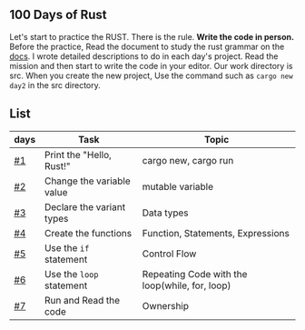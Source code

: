 ## 100 Days of Rust

Let's start to practice the RUST. There is the rule. **Write the code in person.** Before the practice, Read the document to study the rust grammar on the [docs](https://doc.rust-lang.org/book/).
I wrote detailed descriptions to do in each day's project. Read the mission and then start to write the code in your editor.
Our work directory is src. When you create the new project, Use the command such as `cargo new day2` in the src directory.

## List

| days            | Task                      | Topic                                          |
| --------------- | ------------------------- | ---------------------------------------------- |
| [#1](src/day1/) | Print the "Hello, Rust!"  | cargo new, cargo run                           |
| [#2](src/day2/) | Change the variable value | mutable variable                               |
| [#3](src/day3/) | Declare the variant types | Data types                                     |
| [#4](src/day4/) | Create the functions      | Function, Statements, Expressions              |
| [#5](src/day5/) | Use the `if` statement    | Control Flow                                   |
| [#6](src/day6/) | Use the `loop` statement  | Repeating Code with the loop(while, for, loop) |
| [#7](src/day7/) | Run and Read the code     | Ownership                                      |
